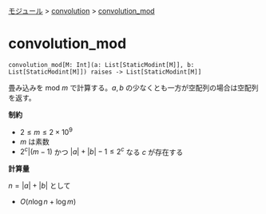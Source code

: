[モジュール](../index.md) > [convolution](./index.md) > [convolution_mod]()

# convolution_mod

```
convolution_mod[M: Int](a: List[StaticModint[M]], b: List[StaticModint[M]]) raises -> List[StaticModint[M]]
```

畳み込みを mod $`m`$ で計算する。$`a, b`$ の少なくとも一方が空配列の場合は空配列を返す。

**制約**

- $`2 \le m \le 2 \times 10^9`$
- $`m`$ は素数
- $`2^c | (m - 1)`$ かつ $`|a| + |b| - 1 \le 2^c`$ なる $`c`$ が存在する

**計算量**

$`n = |a| + |b|`$ として

- $`O(n \log n + \log m)`$
